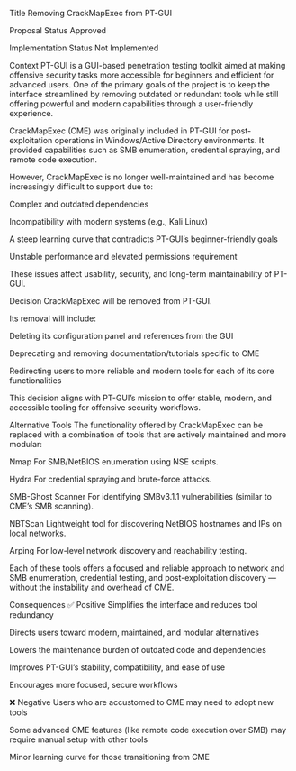 Title
Removing CrackMapExec from PT-GUI

Proposal Status
Approved

Implementation Status
Not Implemented

Context
PT-GUI is a GUI-based penetration testing toolkit aimed at making offensive security tasks more accessible for beginners and efficient for advanced users. One of the primary goals of the project is to keep the interface streamlined by removing outdated or redundant tools while still offering powerful and modern capabilities through a user-friendly experience.

CrackMapExec (CME) was originally included in PT-GUI for post-exploitation operations in Windows/Active Directory environments. It provided capabilities such as SMB enumeration, credential spraying, and remote code execution.

However, CrackMapExec is no longer well-maintained and has become increasingly difficult to support due to:

Complex and outdated dependencies

Incompatibility with modern systems (e.g., Kali Linux)

A steep learning curve that contradicts PT-GUI’s beginner-friendly goals

Unstable performance and elevated permissions requirement

These issues affect usability, security, and long-term maintainability of PT-GUI.

Decision
CrackMapExec will be removed from PT-GUI.

Its removal will include:

Deleting its configuration panel and references from the GUI

Deprecating and removing documentation/tutorials specific to CME

Redirecting users to more reliable and modern tools for each of its core functionalities

This decision aligns with PT-GUI’s mission to offer stable, modern, and accessible tooling for offensive security workflows.

Alternative Tools
The functionality offered by CrackMapExec can be replaced with a combination of tools that are actively maintained and more modular:

Nmap
For SMB/NetBIOS enumeration using NSE scripts.

Hydra
For credential spraying and brute-force attacks.

SMB-Ghost Scanner
For identifying SMBv3.1.1 vulnerabilities (similar to CME’s SMB scanning).

NBTScan
Lightweight tool for discovering NetBIOS hostnames and IPs on local networks.

Arping
For low-level network discovery and reachability testing.

Each of these tools offers a focused and reliable approach to network and SMB enumeration, credential testing, and post-exploitation discovery — without the instability and overhead of CME.

Consequences
✅ Positive
Simplifies the interface and reduces tool redundancy

Directs users toward modern, maintained, and modular alternatives

Lowers the maintenance burden of outdated code and dependencies

Improves PT-GUI’s stability, compatibility, and ease of use

Encourages more focused, secure workflows

❌ Negative
Users who are accustomed to CME may need to adopt new tools

Some advanced CME features (like remote code execution over SMB) may require manual setup with other tools

Minor learning curve for those transitioning from CME

